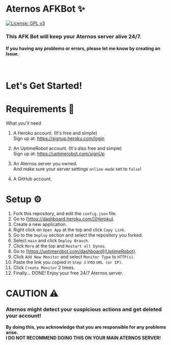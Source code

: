 # Aternos AFKBot ✨  
[![License: GPL v3](https://img.shields.io/badge/License-GPLv3-blue.svg)](/LICENSE)  
### This AFK Bot will keep your Aternos server alive 24/7.
#### If you having any problems or errors, please let me know by creating an Issue.  
<br/>

# Let's Get Started!
# Requirements 🎒
What you'll need

1. A Heroku account. (It's free and simple)  
	Sign up at: https://signup.heroku.com/login

2. An UptimeRobot account. (It's also free and simple)  
	Sign up at: https://uptimerobot.com/signUp

2. An Aternos server you owned.  
	And make sure your server settings ``online-mode`` set to ``false``!
3. A GitHub account.


# Setup ⚙
1. Fork this repository, and edit the ``config.json`` file.
2. Go to [https://dashboard.heroku.com/](Heroku).
3. Create a new application.
4. Right click on ``Open App`` at the top and click ``Copy Link``.
5. Go to the ``Deploy`` section and select the repository you forked.
6. Select ``main`` and click ``Deploy Branch``.
7. Click ``More`` at the top and ``Restart all Dynos``.
8. Go to [https://uptimerobot.com/dashboard](UptimeRobot).
9. Click ``Add New Monitor`` and select ``Monitor Type`` to ``HTTP(s)``.
10. Paste the link you copied in ``Step 3`` into ``URL (or IP)``.
11. Click ``Create Monitor`` 2 times.
12. Finally... DONE! Enjoy your free 24/7 Aternos server.


# CAUTION ⚠
### Aternos might detect your suspicious actions and get deleted your account!  
**By doing this, you acknowledge that you are responsible for any problems arise.**  
**I DO NOT RECOMMEND DOING THIS ON YOUR MAIN ATERNOS SERVER!**